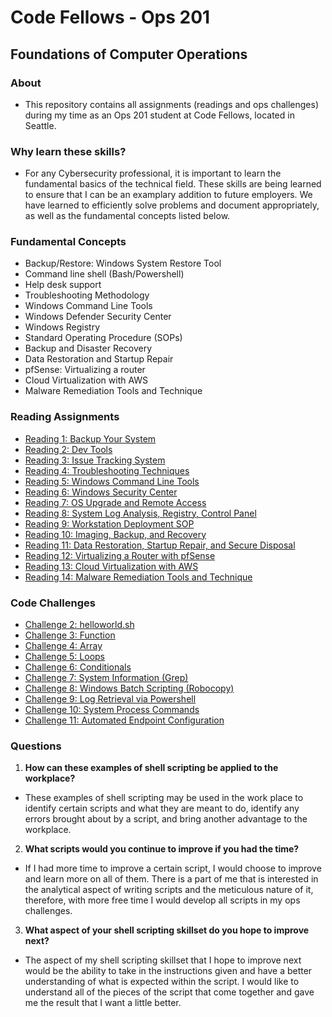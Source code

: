 # Code Fellows - Ops 201

## Foundations of Computer Operations

### About
- This repository contains all assignments (readings and ops challenges) during my time as an Ops 201 student at Code Fellows, located in Seattle.

### Why learn these skills?
- For any Cybersecurity professional, it is important to learn the fundamental basics of the technical field. These skills are being learned to ensure that I can be an examplary addition to future employers. We have learned to efficiently solve problems and document appropriately, as well as the fundamental concepts listed below. 

### Fundamental Concepts
- Backup/Restore: Windows System Restore Tool
- Command line shell (Bash/Powershell)
- Help desk support
- Troubleshooting Methodology
- Windows Command Line Tools
- Windows Defender Security Center
- Windows Registry
- Standard Operating Procedure (SOPs)
- Backup and Disaster Recovery
- Data Restoration and Startup Repair
- pfSense: Virtualizing a router
- Cloud Virtualization with AWS
- Malware Remediation Tools and Technique

### Reading Assignments
- [Reading 1: Backup Your System](reading-assignments/reading01.md)
- [Reading 2: Dev Tools](reading-assignments/reading02.md)
- [Reading 3: Issue Tracking System](reading-assignments/reading03.md)
- [Reading 4: Troubleshooting Techniques](reading-assignments/reading04.md)
- [Reading 5: Windows Command Line Tools](reading-assignments/reading05.md)
- [Reading 6: Windows Security Center](reading-assignments/reading06.md)
- [Reading 7: OS Upgrade and Remote Access](reading-assignments/reading07.md)
- [Reading 8: System Log Analysis, Registry, Control Panel](reading-assignments/reading08.md)
- [Reading 9: Workstation Deployment SOP](reading-assignments/reading09.md)
- [Reading 10: Imaging, Backup, and Recovery](reading-assignments/reading10.md)
- [Reading 11: Data Restoration, Startup Repair, and Secure Disposal](reading-assignments/reading11.md)
- [Reading 12: Virtualizing a Router with pfSense](reading-assignments/reading12.md)
- [Reading 13: Cloud Virtualization with AWS](reading-assignments/reading13.md)
- [Reading 14: Malware Remediation Tools and Technique](reading-assignments/reading14.md)

### Code Challenges
- [Challenge 2: helloworld.sh](code-challenges/ops02-helloworld.sh)
- [Challenge 3: Function](code-challenges/ops03-function.sh)
- [Challenge 4: Array](code-challenges/ops04-array.sh)
- [Challenge 5: Loops](code-challenges/ops05-loops.sh)
- [Challenge 6: Conditionals](code-challenges/ops06-conditionals.sh)
- [Challenge 7: System Information (Grep)](code-challenges/ops07-grep.sh)
- [Challenge 8: Windows Batch Scripting (Robocopy)](code-challenges/ops08-robocopy.sh)
- [Challenge 9: Log Retrieval via Powershell](code-challenges/ops09-eventlog.ps1)
- [Challenge 10: System Process Commands](code-challenges/ops10-systemprocess.ps1)
- [Challenge 11: Automated Endpoint Configuration](code-challenges/ops11-endpointconfig.ps1)


### Questions

1. **How can these examples of shell scripting be applied to the workplace?**
- These examples of shell scripting may be used in the work place to identify certain scripts and what they are meant to do, identify any errors brought about by a script, and bring another advantage to the workplace.
  
2. **What scripts would you continue to improve if you had the time?**
- If I had more time to improve a certain script, I would choose to improve and learn more on all of them. There is a part of me that is interested in the analytical aspect of writing scripts and the meticulous nature of it, therefore, with more free time I would develop all scripts in my ops challenges.
  
3. **What aspect of your shell scripting skillset do you hope to improve next?**
- The aspect of my shell scripting skillset that I hope to improve next would be the ability to take in the instructions given and have a better understanding of what is expected within the script. I would like to understand all of the pieces of the script that come together and gave me the result that I want a little better.
